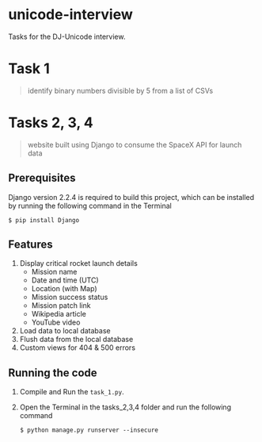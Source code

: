 # **unicode-interview**
Tasks for the DJ-Unicode interview.

# **Task 1**

> identify binary numbers divisible by 5 from a list of CSVs

# **Tasks 2, 3, 4**

> website built using Django to consume the SpaceX API for launch data

## Prerequisites

Django version 2.2.4 is required to build this project, which can be installed by running the following command in the Terminal

`$ pip install Django`

## Features

1. Display critical rocket launch details
   - Mission name
   - Date and time (UTC)
   - Location (with Map)
   - Mission success status
   - Mission patch link
   - Wikipedia article
   - YouTube video
2. Load data to local database
3. Flush data from the local database
4. Custom views for 404 & 500 errors

## Running the code

1. Compile and Run the `task_1.py`.
2. Open the Terminal in the tasks_2,3,4 folder and run the following command

   `$ python manage.py runserver --insecure`
